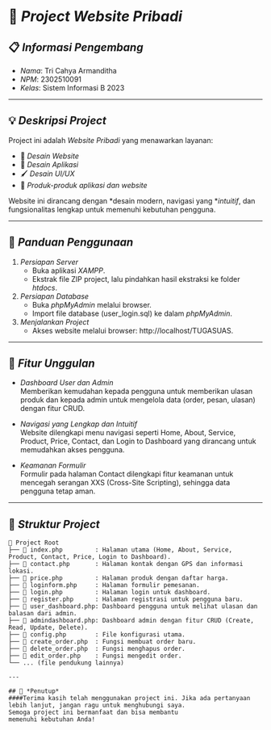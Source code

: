 # 📌 *Project Website Pribadi*

## 📋 *Informasi Pengembang*  
- *Nama*: Tri Cahya Armanditha  
- *NPM*: 2302510091  
- *Kelas*: Sistem Informasi B 2023  

---

## 💡 *Deskripsi Project*  
Project ini adalah *Website Pribadi* yang menawarkan layanan:  
- 🎨 *Desain Website*  
- 📱 *Desain Aplikasi*  
- 🖌 *Desain UI/UX*  
- 🔧 *Produk-produk aplikasi dan website*  

Website ini dirancang dengan *desain modern, navigasi yang **intuitif*, dan fungsionalitas lengkap untuk memenuhi kebutuhan pengguna.  

---

## 🚀 *Panduan Penggunaan*  
1. *Persiapan Server*  
   - Buka aplikasi *XAMPP*.  
   - Ekstrak file ZIP project, lalu pindahkan hasil ekstraksi ke folder *htdocs*.  
2. *Persiapan Database*  
   - Buka *phpMyAdmin* melalui browser.  
   - Import file database (user_login.sql) ke dalam *phpMyAdmin*.  
3. *Menjalankan Project*  
   - Akses website melalui browser: http://localhost/TUGASUAS.  

---

## 🌟 *Fitur Unggulan*  

- *Dashboard User dan Admin*  
   Memberikan kemudahan kepada pengguna untuk memberikan ulasan produk dan kepada admin untuk mengelola data (order, pesan, ulasan) dengan fitur CRUD.

- *Navigasi yang Lengkap dan Intuitif*  
   Website dilengkapi menu navigasi seperti Home, About, Service, Product, Price, Contact, dan Login to Dashboard yang dirancang untuk memudahkan akses pengguna.

- *Keamanan Formulir*  
   Formulir pada halaman Contact dilengkapi fitur keamanan untuk mencegah serangan XXS (Cross-Site Scripting), sehingga data pengguna tetap aman.

---

## 📂 *Struktur Project*  

```plaintext
📁 Project Root  
├── 📄 index.php         : Halaman utama (Home, About, Service, Product, Contact, Price, Login to Dashboard).  
├── 📄 contact.php       : Halaman kontak dengan GPS dan informasi lokasi.  
├── 📄 price.php         : Halaman produk dengan daftar harga.  
├── 📄 loginform.php     : Halaman formulir pemesanan.  
├── 📄 login.php         : Halaman login untuk dashboard.  
├── 📄 register.php      : Halaman registrasi untuk pengguna baru.  
├── 📄 user_dashboard.php: Dashboard pengguna untuk melihat ulasan dan balasan dari admin.  
├── 📄 admindashboard.php: Dashboard admin dengan fitur CRUD (Create, Read, Update, Delete).  
├── 📄 config.php        : File konfigurasi utama.  
├── 📄 create_order.php  : Fungsi membuat order baru.  
├── 📄 delete_order.php  : Fungsi menghapus order.  
├── 📄 edit_order.php    : Fungsi mengedit order.  
└── ... (file pendukung lainnya)

---

## 🌟 *Penutup*  
####Terima kasih telah menggunakan project ini. Jika ada pertanyaan lebih lanjut, jangan ragu untuk menghubungi saya.
Semoga project ini bermanfaat dan bisa membantu memenuhi kebutuhan Anda!
